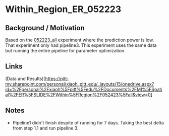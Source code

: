 # Within\_Region\_ER\_052223

## Background / Motivation
Based on the [052223_all](https://github.com/Hanxi-002/MI_Spatial/tree/main/Within_Region/052223_all) experiment where the prediction power is low. <br>
That experiment only had pipeline3. This experiment uses the same data but running the entire pipeline for parameter optimization. 

## Links
(Data and Results)[https://pitt-my.sharepoint.com/personal/xiaoh_pitt_edu/_layouts/15/onedrive.aspx?id=%2Fpersonal%2Fxiaoh%5Fpitt%5Fedu%2FDocuments%2FMI%5FSpatial%2FER%5FSLIDE%2FWithin%5FRegion%2F052423%5Fall&view=0]

## Notes
* Pipeline1 didn't finish despite of running for 7 days. Taking the best delta from step 1.1 and run pipeline 3. 
